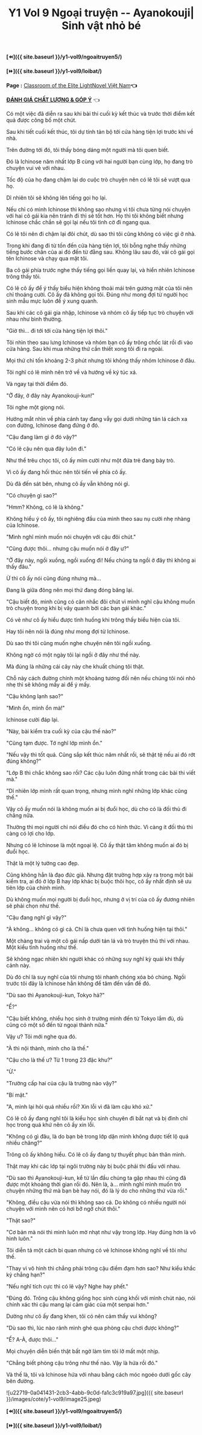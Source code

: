 ﻿---
layout: post
title: Y1 Vol 9 Ngoại truyện -- Ayanokouji| Sinh vật nhỏ bé
permalink: /y1-vol9/ngoaitruyen6/
---

**[⏪]({{ site.baseurl }}/y1-vol9/ngoaitruyen5/)**

**[⏩]({{ site.baseurl }}/y1-vol9/loibat/)**

**Page :** [Classroom of the Elite LightNovel Việt Nam](http://facebook.com/Classroom.of.the.Elite.VN)**👈**

[**ĐÁNH GIÁ CHẤT LƯỢNG & GÓP Ý**](https://bit.ly/danhgiagopy) 👈

Có một việc đã diễn ra sau khi bài thi cuối kỳ kết thúc và trước thời điểm kết quả được công bố một chút.

Sau khi tiết cuối kết thúc, tôi dự tính tản bộ tới cửa hàng tiện lợi trước khi về nhà.

Trên đường tới đó, tôi thấy bóng dáng một người mà tôi quen biết.

Đó là Ichinose năm nhất lớp B cùng với hai người bạn cùng lớp, họ đang trò chuyện vui vẻ với nhau.

Tốc độ của họ đang chậm lại do cuộc trò chuyện nên có lẽ tôi sẽ vượt qua họ.

Dĩ nhiên tôi sẽ không lên tiếng gọi họ lại.

Nếu chỉ có mình Ichinose thì không sao nhưng vì tôi chưa từng nói chuyện với hai cô gái kia nên tránh đi thì sẽ tốt hơn. Họ thì tôi không biết nhưng Ichinose chắc chắn sẽ gọi lại nếu tôi tình cờ đi ngang qua.

Có lẽ tôi nên đi chậm lại đôi chút, dù sao thì tôi cũng không có việc gì ở nhà.

Trong khi đang đi từ tốn đến cửa hàng tiện lợi, tôi bỗng nghe thấy những tiếng bước chân của ai đó đến từ đằng sau. Không lâu sau đó, vài cô gái gọi tên Ichinose và chạy qua mặt tôi.

Ba cô gái phía trước nghe thấy tiếng gọi liền quay lại, và hiển nhiên Ichinose trông thấy tôi.

Có lẽ cô ấy để ý thấy biểu hiện không thoải mái trên gương mặt của tôi nên chỉ thoáng cười. Cô ấy đã không gọi tôi. Đúng như mong đợi từ người học sinh mẫu mực luôn để ý xung quanh.

Sau khi các cô gái gia nhập, Ichinose và nhóm cô ấy tiếp tục trò chuyện với nhau như bình thường.

"Giờ thì... đi tới tới cửa hàng tiện lợi thôi."

Tôi nhìn theo sau lưng Ichinose và nhóm bạn cô ấy trông chốc lát rồi đi vào cửa hàng. Sau khi mua những thứ cần thiết xong tôi đi ra ngoài.

Mọi thứ chỉ tốn khoảng 2-3 phút nhưng tôi không thấy nhóm Ichinose ở đâu.

Tôi nghĩ có lẽ mình nên trở về và hướng về ký túc xá.

Và ngay tại thời điểm đó.

"Ở đây, ở đây này Ayanokouji-kun!"

Tôi nghe một giọng nói.

Hướng mắt nhìn về phía cánh tay đang vẫy gọi dưới những tán lá cách xa con đường, Ichinose đang đứng ở đó.

"Cậu đang làm gì ở đó vậy?"

"Có lẽ cậu nên qua đây luôn đi."

Như thể trêu chọc tôi, cô ấy mỉm cười như một đứa trẻ đang bày trò.

Vì cô ấy đang hối thúc nên tôi tiến về phía cô ấy.

Dù đã đến sát bên, nhưng cô ấy vẫn không nói gì.

"Có chuyện gì sao?"

"Hmm? Không, có lẽ là không."

Không hiểu ý cô ấy, tôi nghiêng đầu của mình theo sau nụ cười nhẹ nhàng của Ichinose.

"Mình nghĩ mình muốn nói chuyện với cậu đôi chút."

"Cũng được thôi... nhưng cậu muốn nói ở đây ư?"

"Ở đây này, ngồi xuồng, ngồi xuống đi! Nếu chúng ta ngồi ở đây thì không ai thấy đâu."

Ừ thì cô ấy nói cũng đúng nhưng mà...

Đang là giữa đông nên mọi thứ đang đóng băng lại.

"Cậu biết đó, mình cũng có cân nhắc đôi chút vì mình nghĩ cậu không muốn trò chuyện trong khi bị vây quanh bởi các bạn gái khác."

Có vẻ như cô ấy hiểu được tình huống khi trông thấy biểu hiện của tôi.

Hay tôi nên nói là đúng như mong đợi từ Ichinose.

Dù sao thì tôi cũng muốn nghe chuyện nên tôi ngồi xuống.

Không ngờ có một ngày tôi lại ngồi ở đây như thế này.

Mà đúng là những cái cây này che khuất chúng tôi thật.

Chỗ này cách đường chính một khoảng tương đối nên nếu chúng tôi nói nhỏ nhẹ thì sẽ không mấy ai để ý mấy.

"Cậu không lạnh sao?"

"Mình ổn, mình ổn mà!"

Ichinose cười đáp lại.

"Này, bài kiểm tra cuối kỳ của cậu thế nào?"

"Cũng tạm được. Tớ nghĩ lớp mình ổn."

"Nếu vậy thì tốt quá. Cũng sắp kết thúc năm nhất rồi, sẽ thật tệ nếu ai đó rớt đúng không?"

"Lớp B thì chắc không sao rồi? Các cậu luôn đứng nhất trong các bài thi viết mà."

"Dĩ nhiên lớp mình rất quan trọng, nhưng mình nghĩ những lớp khác cũng thế."

Vậy cô ấy muốn nói là không muốn ai bị đuổi học, dù cho có là đối thủ đi chăng nữa.

Thường thì mọi người chỉ nói điều đó cho có hình thức. Vì càng ít đối thủ thì càng có lợi cho lớp.

Nhưng có lẽ Ichinose là một ngoại lệ. Cô ấy thật tâm không muốn ai đó bị đuổi học.

Thật là một lý tưởng cao đẹp.

Cũng không hẳn là đạo đức giả. Nhưng đặt trường hợp xảy ra trong một bài kiểm tra, ai đó ở lớp B hay lớp khác bị buộc thôi học, cô ấy nhất định sẽ ưu tiên lớp của chính mình.

Dù không muốn mọi người bị đuổi học, nhưng ở vị trí của cô ấy đương nhiên sẽ phải chọn như thế.

"Cậu đang nghĩ gì vậy?"

"À không... không có gì cả. Chỉ là chưa quen với tình huống hiện tại thôi."

Một chàng trai và một cô gái nấp dưới tán lá và trò truyện thủ thỉ với nhau. Một kiểu tình huống như thế.

Sẽ không ngạc nhiên khi người khác có những suy nghĩ kỳ quái khi thấy cảnh này.

Dù đó chỉ là suy nghĩ của tôi nhưng tôi nhanh chóng xóa bỏ chúng. Ngồi trước tôi đây là Ichinose hẳn không để tâm đến vấn đề đó.

"Dù sao thì Ayanokouji-kun, Tokyo hả?"

"Ể?"

"Cậu biết không, nhiều học sinh ở trường mình đến từ Tokyo lắm đù, dù cũng có một số đến từ ngoại thành nữa."

Vậy ư? Tôi mới nghe qua đó.

"À thì nội thành, mình cho là thế."

"Cậu cho là thế ư? Từ 1 trong 23 đặc khu?"

"Ừ."

"Trường cấp hai của cậu là trường nào vậy?"

"Bí mật."

"A, mình lại hỏi quá nhiều rồi? Xin lỗi vì đã làm cậu khó xử."

Có lẽ cô ấy đang nghĩ tôi là kiểu học sinh chuyên đi bắt nạt và bị đình chỉ học trong quá khứ nên cô ấy xin lỗi.

"Không có gì đâu, là do bạn bè trong lớp dặn mình không được tiết lộ quá nhiều chăng?"

Trông cô ấy không hiểu. Có lẽ cô ấy đang tự thuyết phục bản thân mình.

Thật may khi các lớp tại ngôi trường này bị buộc phải thi đấu với nhau.

"Dù sao thì Ayanokouji-kun, kể từ lần đầu chúng ta gặp nhau thì cũng đã được một khoảng thời gian rồi đó. Nên là, à... mình nghĩ mình muốn trò chuyện những thứ mà bạn bè hay nói, đó là lý do cho những thứ vừa rồi."

"Không, điều cậu vừa nói thì không sao cả. Do không có nhiều người nói chuyện với mình nên có hơi bỡ ngỡ chút thôi."

"Thật sao?"

"Cơ bản mà nói thì mình luôn mờ nhạt như vậy trong lớp. Hay đúng hơn là vô hình luôn."

Tôi diễn tả một cách bi quan nhưng có vẻ Ichinose không nghĩ về tôi như thế.

"Thay vì vô hình thì chẳng phải trông cậu điềm đạm hơn sao? Như kiểu khắc kỷ chẳng hạn?"

"Nếu nghĩ tích cực thì có lẽ vậy? Nghe hay phết."

"Đúng đó. Trông cậu không giống học sinh cùng khối với mình chút nào, nói chính xác thì cậu mang lại cảm giác của một senpai hơn."

Dường như cô ấy đang khen, tôi có nên cảm thấy vui không?

"Dù sao thì, lúc nào rảnh mình ghé qua phòng cậu chơi được không?"

"Ể? A-À, được thôi..."

Mọi chuyện diễn biến thật bất ngờ làm tim tôi lỡ mất một nhịp.

"Chẳng biết phòng cậu trông như thế nào. Vậy là hứa rồi đó."

Và thế là, tôi và Ichinose hứa với nhau bằng cách móc ngoéo dưới gốc cây bên đường.

![u22719-0a041431-2cb3-4abb-9c0d-fa1c3c919a97.jpg]({{ site.baseurl }}/images/cote/y1-vol9/image25.jpeg)

**[⏪]({{ site.baseurl }}/y1-vol9/ngoaitruyen5/)**

**[⏩]({{ site.baseurl }}/y1-vol9/loibat/)**
